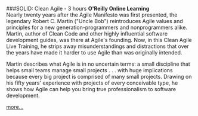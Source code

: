 ###SOLID: Clean Agile - 3 hours
**O'Reilly Online Learning**
<br>Nearly twenty years after the Agile Manifesto was first presented, 
the legendary Robert C. Martin ("Uncle Bob") reintroduces Agile 
values and principles for a new generation-programmers and 
nonprogrammers alike. Martin, author of Clean Code and other highly 
influential software development guides, was there at Agile's 
founding. Now, in this Clean Agile Live Training, he strips away 
misunderstandings and distractions that over the years have made it 
harder to use Agile than was originally intended.

Martin describes what Agile is in no uncertain terms: a small 
discipline that helps small teams manage small projects . . . with 
huge implications because every big project is comprised of 
many small projects. Drawing on his fifty years' experience with 
projects of every conceivable type, he shows how Agile can help you 
bring true professionalism to software development.

[more...](https://www.oreilly.com/live-training/courses/clean-agile/0636920441915/)